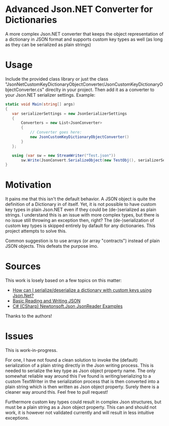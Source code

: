 # Advanced Json.NET Converter for Dictionaries
A more complex Json.NET converter that keeps the object representation of a dictionary in JSON format and supports custom key types as well (as long as they can be serialized as plain strings)

# Usage
Include the provided class library or just the class "JsonNetCustomKeyDictionaryObjectConverter/JsonCustomKeyDictionaryObjectConverter.cs" direclty in your project. Then add it as a converter to your Json.NET serializer settings.
Example:
```cs
static void Main(string[] args)
{
   var serializerSettings = new JsonSerializerSettings
   {
       Converters = new List<JsonConverter>
       {
           // Converter goes here:
           new JsonCustomKeyDictionaryObjectConverter()
       }
   };

   using (var sw = new StreamWriter("Test.json"))
       sw.Write(JsonConvert.SerializeObject(new TestObj(), serializerSettings));
}
```

# Motivation
It pains me that this isn't the default behavior. A JSON object is quite the definition of a Dictionary in of itself. Yet, it is not possible to have custom key types in plain Json.NET even if they could be (de-)serialized as plain strings. I understand this is an issue with more complex types, but there is no issue still throwing an exception then, right? The (de-)serialization of custom key types is skipped entirely by dafault for any dictionaries. This project attempts to solve this.

Common suggestion is to use arrays (or array "contracts") instead of plain JSON objects. This defeats the purpose imo.

# Sources
This work is losely based on a few topics on this matter:
- [How can I serialize/deserialize a dictionary with custom keys using Json.Net?](https://stackoverflow.com/a/27043792/2334932)
- [Basic Reading and Writing JSON](https://www.newtonsoft.com/json/help/html/readingwritingjson.htm)
- [C# (CSharp) Newtonsoft.Json JsonReader Examples](https://csharp.hotexamples.com/examples/Newtonsoft.Json/JsonReader/-/php-jsonreader-class-examples.html)

Thanks to the authors!

# Issues
This is work-in-progress.

For one, I have not found a clean solution to invoke the (default) serialization of a plain string directly in the Json writing process. This is needed to serialize the key type as Json object property name. The only somewhat reliable way around this I've found is writing/serializing to a custom TextWriter in the serialization process that is then converted into a plain string which is then written as Json object property. Surely there is a cleaner way around this. Feel free to pull request!

Furthermore custom key types could result in complex Json structures, but must be a plain string as a Json object property. This can and should not work, it is however not validated currently and will result in less intuitive exceptions.
